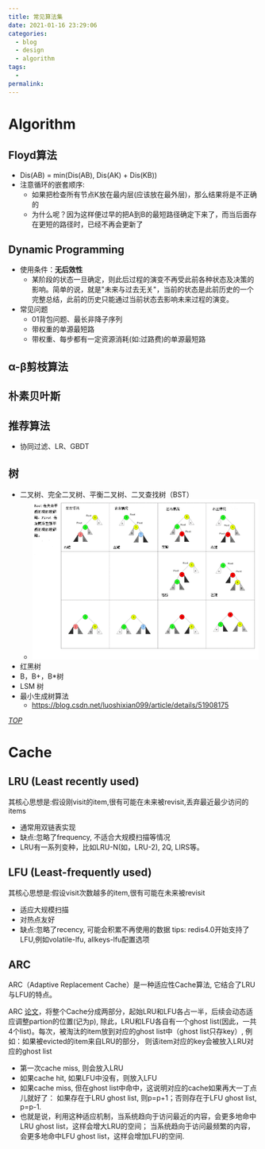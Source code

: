 ```yaml
---
title: 常见算法集
date: 2021-01-16 23:29:06
categories:
  - blog
  - design
  - algorithm
tags:
  - 
permalink:
---
```

# Algorithm

## Floyd算法
+ Dis(AB) = min(Dis(AB), Dis(AK) + Dis(KB))
+ 注意循环的嵌套顺序:
    * 如果把检查所有节点K放在最内层(应该放在最外层)，那么结果将是不正确的
    * 为什么呢？因为这样便过早的把A到B的最短路径确定下来了，而当后面存在更短的路径时，已经不再会更新了
 
## Dynamic Programming
- 使用条件：**无后效性**
    + 某阶段的状态一旦确定，则此后过程的演变不再受此前各种状态及决策的影响。简单的说，就是"未来与过去无关"，当前的状态是此前历史的一个完整总结，此前的历史只能通过当前状态去影响未来过程的演变。
- 常见问题
    * 01背包问题、最长非降子序列
    * 带权重的单源最短路
    * 带权重、每步都有一定资源消耗(如:过路费)的单源最短路

## α-β剪枝算法

## 朴素贝叶斯

## 推荐算法
- 协同过滤、LR、GBDT

## 树
+ 二叉树、完全二叉树、平衡二叉树、二叉查找树（BST）
    - ![二叉平衡树](rsc/algorithm.avl_rebalancing.png)
+ 红黑树
+ B，B+，B*树
+ LSM 树
+ 最小生成树算法
    - https://blog.csdn.net/luoshixian099/article/details/51908175


[_TOP_](#Algorithm)
# Cache

## LRU (Least recently used)
其核心思想是:假设刚visit的item,很有可能在未来被revisit,丢弃最近最少访问的items
- 通常用双链表实现
- 缺点:忽略了frequency, 不适合大规模扫描等情况
- LRU有一系列变种，比如LRU-N(如，LRU-2), 2Q, LIRS等。

## LFU (Least-frequently used)
其核心思想是:假设visit次数越多的item,很有可能在未来被revisit
- 适应大规模扫描
- 对热点友好
- 缺点:忽略了recency, 可能会积累不再使用的数据 tips: redis4.0开始支持了LFU,例如volatile-lfu, allkeys-lfu配置选项

## ARC
ARC（Adaptive Replacement Cache）是一种适应性Cache算法, 它结合了LRU与LFU的特点。

ARC [论文](https://dbs.uni-leipzig.de/file/ARC.pdf)，将整个Cache分成两部分，起始LRU和LFU各占一半，后续会动态适应调整partion的位置(记为p), 除此，LRU和LFU各自有一个ghost list(因此，一共4个list)。每次，被淘汰的item放到对应的ghost list中（ghost list只存key）, 例如：如果被evicted的item来自LRU的部分， 则该item对应的key会被放入LRU对应的ghost list
- 第一次cache miss, 则会放入LRU
- 如果cache hit, 如果LFU中没有，则放入LFU
- 如果cache miss, 但在ghost list中命中，这说明对应的cache如果再大一丁点儿就好了： 如果存在于LRU ghost list, 则p=p+1；否则存在于LFU ghost list, p=p-1.
- 也就是说，利用这种适应机制，当系统趋向于访问最近的内容，会更多地命中LRU ghost list，这样会增大LRU的空间； 当系统趋向于访问最频繁的内容，会更多地命中LFU ghost list，这样会增加LFU的空间.

